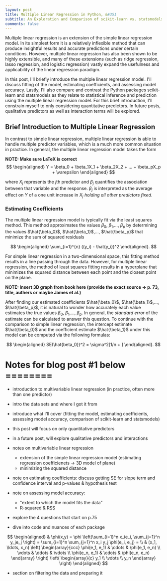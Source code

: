 ```yaml
---
layout: post
title: Multiple Linear Regression in Python, &#351 
subtitle: An Exploration and Comparison of scikit-learn vs. statsmodels
comments: false
---
```


Multiple linear regression is an extension of the simple linear regression model.  In its simplest form it is a relatively inflexible method that can produce insightful results and accurate predictions under certain conditions.  However, multiple linear regression has also been shown to be highly extensible, and many of these extensions (such as ridge regression, lasso regression, and logistic regression) vastly expand the usefulness and applicability of the linear regression paradigm.

In this post, I'll briefly introduce the multiple linear regression model.  I'll discuss fitting of the model, estimating coefficients, and assessing model accuracy.  Lastly, I'll also compare and contrast the Python packages scikit-learn and statsmodels as they relate to statistical inference and prediction using the multiple linear regression model.  For this brief introduction, I'll constrain myself to only considering quantitative predictors.  In future posts, qualitative predictors as well as interaction terms will be explored.

## Brief Introduction to Multiple Linear Regression

In contrast to simple linear regression, multiple linear regression is able to handle multiple predictor variables, which is a much more common situation in practice.  In general, the multiple linear regression model takes the form 

**NOTE: Make sure LaTeX is correct**
$$
\begin{aligned} Y = \beta_0 + \beta_1X_1 + \beta_2X_2 + ... + \beta_pX_p + \varepsilon \end{aligned}
$$

where $X_j$ represents the $j$th predictor and $\beta_j$ quantifies the association between that variable and the response.  $\beta_j$ is interpreted as the average effect on $Y$ of a one unit increase in $X_j$ *holding all other predictors fixed*.

### Estimating Coefficients

The multiple linear regression model is typically fit via the least squares method.  This method approximates the values $\beta_0$, $\beta_1$,..., $\beta_p$ by determining the values $\hat{\beta_0}$, $\hat{\beta_1}$,..., $\hat{\beta_p}$ that minimize the sum of squared residuals 

$$
\begin{aligned} \sum_{i=1}^{n} ((y_i) - \hat{y_i})^2 \end{aligned}.
$$

For simple linear regression in a two-dimensional space, this fitting method results in a line passing through the data.  However, for multiple linear regression, the method of least squares fitting results in a hyperplane that minimizes the squared distance between each point and the closest point on the plane.

**NOTE: Insert 3D graph from book here (provide the exact source -> p. 73, title, authers or maybe James et al.)**

After finding our estimated coefficients $\hat{\beta_0}$, $\hat{\beta_1}$,..., $\hat{\beta_p}$, it is natural to wonder how accurately each value estimates the true values $\beta_0$, $\beta_1$,..., $\beta_p$.  In general, the *standard error* of the estimate can be calculated to answer this question.  To continue with the comparison to simple linear regression, the intercept estimate $\hat{\beta_0}$ and the coefficient estimate $\hat{\beta_1}$ under this model can be computed via the following formulas:

$$
\begin{aligned} SE(\hat{beta_0})^2 = \sigma^2[1/n + ] \end{aligned}.
$$










# Notes for blog post #1 below ========
* introduction to multivariable linear regression (in practice, often more than one predictor)
* intro the data sets and where I got it from
* introduce what I'll cover (fitting the model, estimating coefficients, assessing model accuracy, comparison of scikit-learn and statsmodels)

* this post will focus on only quantitative predictors
* in a future post, will explore qualitative predictors and interactions

* notes on multivariable linear regression
    - extension of the simple linear regression model (estimating regression coefficienets -> 3D model of plane)
    - minimizing the squared distance
* note on estimating coefficients: discuss getting SE for slope term and confidence interval and p-values & hypothesis test
* note on assessing model accuracy: 
    - "extent to which the model fits the data"
    - R-squared & RSS 
    
* explore the 4 questions that start on p.75

* dive into code and nuances of each package






$$
\begin{aligned}
  & \phi(x,y) = \phi \left(\sum_{i=1}^n x_ie_i, \sum_{j=1}^n y_je_j \right)
  = \sum_{i=1}^n \sum_{j=1}^n x_i y_j \phi(e_i, e_j) = \\
  & (x_1, \ldots, x_n) \left( \begin{array}{ccc}
      \phi(e_1, e_1) & \cdots & \phi(e_1, e_n) \\
      \vdots & \ddots & \vdots \\
      \phi(e_n, e_1) & \cdots & \phi(e_n, e_n)
    \end{array} \right)
  \left( \begin{array}{c}
      y_1 \\
      \vdots \\
      y_n
    \end{array} \right)
\end{aligned}
$$

* section on filtering the data and preparing it


